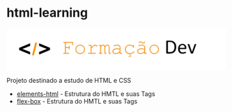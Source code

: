 # html-learning

![Formação Dev](/fmd-logo.png)

Projeto destinado a estudo de HTML e CSS

- [elements-html](https://github.com/Formacao-Dev/html-css-learning/tree/main/elements-html) - Estrutura do HMTL e suas Tags
- [flex-box](/flex-box) - Estrutura do HMTL e suas Tags
